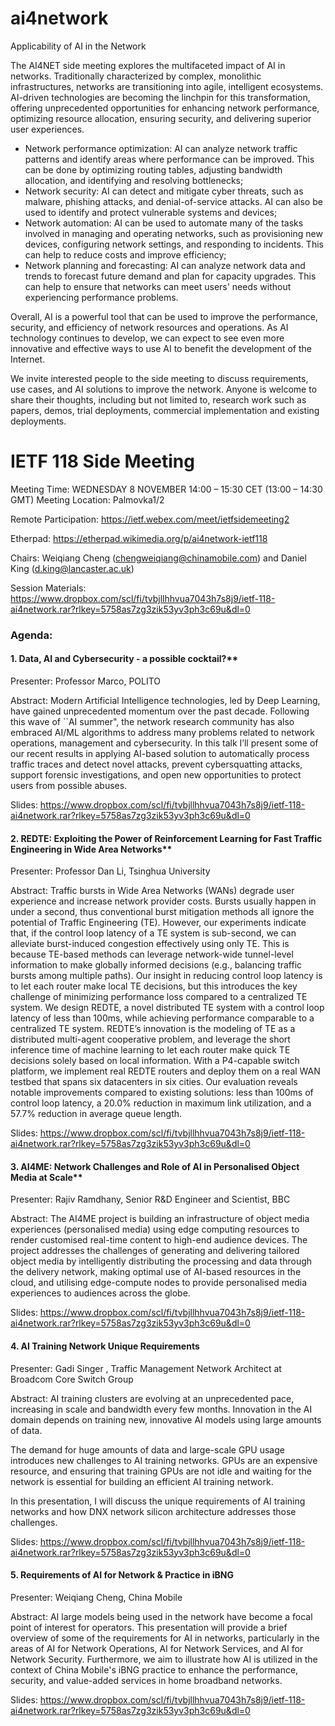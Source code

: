 # ai4network
Applicability of AI in the Network

The AI4NET side meeting explores the multifaceted impact of AI in networks. Traditionally characterized by complex, monolithic infrastructures, networks are transitioning into agile, intelligent ecosystems. AI-driven technologies are becoming the linchpin for this transformation, offering unprecedented opportunities for enhancing network performance, optimizing resource allocation, ensuring security, and delivering superior user experiences.

-	Network performance optimization: AI can analyze network traffic patterns and identify areas where performance can be improved. This can be done by optimizing routing tables, adjusting bandwidth allocation, and identifying and resolving bottlenecks;
-	Network security: AI can detect and mitigate cyber threats, such as malware, phishing attacks, and denial-of-service attacks. AI can also be used to identify and protect vulnerable systems and devices;
-	Network automation: AI can be used to automate many of the tasks involved in managing and operating networks, such as provisioning new devices, configuring network settings, and responding to incidents. This can help to reduce costs and improve efficiency;
-	Network planning and forecasting: AI can analyze network data and trends to forecast future demand and plan for capacity upgrades. This can help to ensure that networks can meet users' needs without experiencing performance problems.

Overall, AI is a powerful tool that can be used to improve the performance, security, and efficiency of network resources and operations. As AI technology continues to develop, we can expect to see even more innovative and effective ways to use AI to benefit the development of the Internet.

We invite interested people to the side meeting to discuss requirements, use cases, and AI solutions to improve the network. Anyone is welcome to share their thoughts, including but not limited to, research work such as papers, demos, trial deployments, commercial implementation and existing deployments.

# IETF 118 Side Meeting
Meeting Time: WEDNESDAY 8 NOVEMBER 14:00 – 15:30 CET (13:00 – 14:30 GMT)
Meeting Location: Palmovka1/2

Remote Participation: https://ietf.webex.com/meet/ietfsidemeeting2

Etherpad: https://etherpad.wikimedia.org/p/ai4network-ietf118

Chairs: Weiqiang Cheng (chengweiqiang@chinamobile.com) and Daniel King (d.king@lancaster.ac.uk)

Session Materials: https://www.dropbox.com/scl/fi/tvbjllhhvua7043h7s8j9/ietf-118-ai4network.rar?rlkey=5758as7zg3zik53yv3ph3c69u&dl=0

### Agenda: 

#### 1. Data, AI and Cybersecurity - a possible cocktail?**
Presenter: Professor Marco, POLITO
     
Abstract: Modern Artificial Intelligence technologies, led by Deep Learning, have gained unprecedented momentum over the past decade. Following this wave of ``AI summer", the network research community has also embraced AI/ML algorithms to address many problems related to network operations, management and cybersecurity. In this talk I’ll present some of our recent results in applying AI-based solution to automatically process traffic traces and detect novel attacks, prevent cybersquatting attacks, support forensic investigations, and open new opportunities to protect users from possible abuses.

Slides: https://www.dropbox.com/scl/fi/tvbjllhhvua7043h7s8j9/ietf-118-ai4network.rar?rlkey=5758as7zg3zik53yv3ph3c69u&dl=0
 
#### 2. REDTE: Exploiting the Power of Reinforcement Learning for Fast Traffic Engineering in Wide Area Networks**
Presenter: Professor Dan Li, Tsinghua University
     
Abstract: Traffic bursts in Wide Area Networks (WANs) degrade user experience and increase network provider costs. Bursts usually happen in under a second, thus conventional burst mitigation methods all ignore the potential of Traffic Engineering (TE). However, our experiments indicate that, if the control loop latency of a TE system is sub-second, we can alleviate burst-induced congestion effectively using only TE. This is because TE-based methods can leverage network-wide tunnel-level information to make globally informed decisions (e.g., balancing traffic bursts among multiple paths). Our insight in reducing control loop latency is to let each router make local TE decisions, but this introduces the key challenge of minimizing performance loss compared to a centralized TE system. We design REDTE, a novel distributed TE system with a control loop latency of less than 100ms, while achieving performance comparable to a centralized TE system. REDTE’s innovation is the modeling of TE as a distributed multi-agent cooperative problem, and leverage the short inference time of machine learning to let each router make quick TE decisions solely based on local information. With a P4-capable switch platform, we implement real REDTE routers and deploy them on a real WAN testbed that spans six datacenters in six cities. Our evaluation reveals notable improvements compared to existing solutions: less than 100ms of control loop latency, a 20.0% reduction in maximum link utilization, and a 57.7% reduction in average queue length.
     
Slides: https://www.dropbox.com/scl/fi/tvbjllhhvua7043h7s8j9/ietf-118-ai4network.rar?rlkey=5758as7zg3zik53yv3ph3c69u&dl=0

#### 3. AI4ME: Network Challenges and Role of AI in Personalised Object Media at Scale**
Presenter: Rajiv Ramdhany, Senior R&D Engineer and Scientist, BBC
     
Abstract: The AI4ME project is building an infrastructure of object media experiences (personalised media) using edge computing resources to render customised real-time content to high-end audience devices. The project addresses the challenges of generating and delivering tailored object media by intelligently distributing the processing and data through the delivery network, making optimal use of AI-based resources in the cloud, and utilising edge-compute nodes to provide personalised media experiences to audiences across the globe.
     
Slides: https://www.dropbox.com/scl/fi/tvbjllhhvua7043h7s8j9/ietf-118-ai4network.rar?rlkey=5758as7zg3zik53yv3ph3c69u&dl=0

#### 4. AI Training Network Unique Requirements
Presenter: Gadi Singer , Traffic Management Network Architect at Broadcom Core Switch Group

Abstract: AI training clusters are evolving at an unprecedented pace, increasing in scale and bandwidth every few months. Innovation in the AI domain depends on training new, innovative AI models using large amounts of data.

The demand for huge amounts of data and large-scale GPU usage introduces new challenges to AI training networks. GPUs are an expensive resource, and ensuring that training GPUs are not idle and waiting for the network is essential for building an efficient AI training network.

In this presentation, I will discuss the unique requirements of AI training networks and how DNX network silicon architecture addresses those challenges.

Slides: https://www.dropbox.com/scl/fi/tvbjllhhvua7043h7s8j9/ietf-118-ai4network.rar?rlkey=5758as7zg3zik53yv3ph3c69u&dl=0
   
#### 5. Requirements of AI for Network & Practice in iBNG
Presenter: Weiqiang Cheng, China Mobile 

Abstract: AI large models being used in the network have become a focal point of interest for operators. This presentation will provide a brief overview of some of the requirements for AI in networks, particularly in the areas of AI for Network Operations, AI for Network Services, and AI for Network Security. Furthermore, we aim to illustrate how AI is utilized in the context of China Mobile's iBNG practice to enhance the performance, security, and value-added services in home broadband networks.

Slides: https://www.dropbox.com/scl/fi/tvbjllhhvua7043h7s8j9/ietf-118-ai4network.rar?rlkey=5758as7zg3zik53yv3ph3c69u&dl=0

